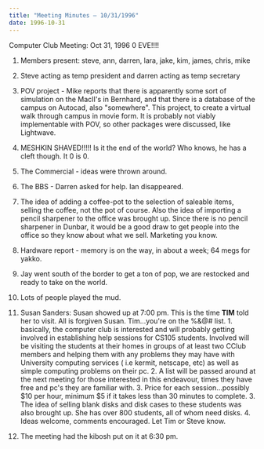 ```yaml
---
title: "Meeting Minutes – 10/31/1996"
date: 1996-10-31
---
```

Computer Club Meeting:   Oct 31, 1996 0 EVE!!!! </p><p>
1.  Members present:  steve, ann, darren, lara, jake, kim, james, chris, mike </p><p>
2.  Steve acting as temp president and darren acting as temp secretary </p><p>
3.  POV project - Mike reports that there is apparently some sort of simulation on the MacII's in Bernhard, and that there is a database of the campus on Autocad, also "somewhere".  This project, to create a virtual walk through campus in movie form.  It is probably not viably implementable  with POV, so other packages were discussed, like Lightwave. </p><p>
4.  MESHKIN SHAVED!!!!! Is it the end of the world? Who knows, he has a cleft though.  It 0 is 0.   </p><p>
5.  The Commercial - ideas were thrown around.   </p><p>
6.  The BBS - Darren asked for help.  Ian disappeared. </p><p>
7.  The idea of adding a coffee-pot to the selection of saleable items, selling the coffee, not the pot of course.  Also the idea of importing a pencil sharpener to the office was brought up.  Since there is no pencil sharpener in Dunbar, it would be a good draw to get people into the office so they know about what we sell.  Marketing you know. </p><p>
8.  Hardware report - memory is on the way, in about a week; 64 megs for yakko. </p><p>
9.  Jay went south of the border to get a ton of pop, we are restocked and ready to take on the world. </p><p>
10. Lots of people played the mud. </p><p>
11. Susan Sanders: 	Susan showed up at 7:00 pm.  This is the time **TIM** told her to visit.  All is forgiven Susan.  Tim...you're on the %&@# list. 	1.  basically, the computer club is interested and will probably getting involved in establishing help sessions for CS105 students.  Involved will be visiting the students at their homes in groups of at least two CClub members and helping them with any problems they may have with University computing services ( i.e kermit, netscape, etc) as well as simple computing problems on their pc. 	2. A list will be passed around at the next meeting for those interested in this endeavour, times they have free and pc's they are familiar with. 	3. Price for each session...possibly $10 per hour, minimum $5 if it takes less than 30 minutes to complete. 	3. The idea of selling blank disks and disk cases to these students was  also brought up.  She has over 800 students, all of whom need disks.    	4. Ideas welcome, comments encouraged.  Let Tim or Steve know. </p><p>
12. The meeting had the kibosh put on it at 6:30 pm. </p><p>
</p>
